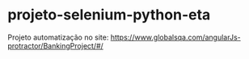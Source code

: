 # projeto-selenium-python-eta
Projeto automatização no site: https://www.globalsqa.com/angularJs-protractor/BankingProject/#/ 
